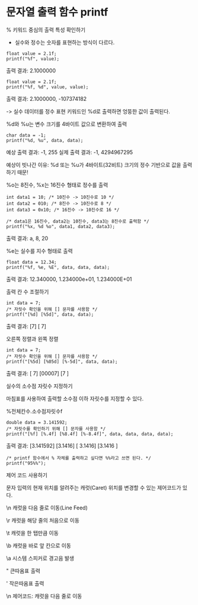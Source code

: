 # 문자열 출력 함수 printf

% 키워드 중심의 출력 특성 확인하기

* 실수와 정수는 숫자를 표현하는 방식이 다르다.

<pre><code>float value = 2.1f;
printf("%f", value);</code></pre>

출력 결과: 2.1000000

<pre><code>float value = 2.1f;
printf("%f, %d", value, value);</code></pre>

출력 결과: 2.1000000, -107374182

-> 실수 데이터를 정수 표현 키워드인 %d로 출력하면 엉뚱한 값이 출력된다.

%d와 %u는 변수 크기를 4바이트 값으로 변환하여 출력

<pre><code>char data = -1;
printf("%d, %u", data, data);</code></pre>

예상 출력 결과: -1, 255
실제 출력 결과: -1, 4294967295

예상이 빗나간 이유: %d 또는 %u가 4바이트(32비트) 크기의 정수 기반으로 값을 출력하기 때문!

%o는 8진수, %x는 16진수 형태로 정수를 출력

<pre><code>int data1 = 10; /* 10진수 -> 10진수로 10 */
int data2 = 010; /* 8진수 -> 10진수로 8 */
int data3 = 0x10; /* 16진수 -> 10진수로 16 */

/* data1은 16진수, data2는 10진수, data3는 8진수로 출력함 */
printf("%x, %d %o", data1, data2, data3);</code></pre>

출력 결과: a, 8, 20

%e는 실수를 지수 형태로 출력

<pre><code>float data = 12.34;
printf("%f, %e, %E", data, data, data);</code></pre>

출력 결과: 12.340000, 1.234000e+01, 1.234000E+01

출력 칸 수 조절하기

<pre><code>int data = 7;
/* 자릿수 확인을 위해 [] 문자를 사용함 */
printf("[%d] [%5d]", data, data);</code></pre>

출력 결과: [7] [    7]

오른쪽 정렬과 왼쪽 정렬

<pre><code>int data = 7;
/* 자릿수 확인을 위해 [] 문자를 사용함 */
printf("[%5d] [%05d] [%-5d]", data, data);</code></pre>

출력 결과: [    7] [00007] [7    ]

실수의 소수점 자릿수 지정하기

마침표를 사용하여 출력할 소수점 이하 자릿수를 지정할 수 있다.

%전체칸수.소수점자릿수f

<pre><code>double data = 3.141592;
/* 자릿수를 확인하기 위해 [] 문자를 사용함 */
printf("[%f] [%.4f] [%8.4f] [%-8.4f]", data, data, data, data);</code></pre>

출력 결과: [3.141592] [3.1416] [  3.1416] [3.1416  ]

<pre><code>/* printf 함수에서 % 자체를 출력하고 싶다면 %%라고 쓰면 된다. */
printf("95%%");</code></pre>

제어 코드 사용하기

문자 입력의 현재 위치를 알려주는 캐럿(Caret) 위치를 변경할 수 있는 제어코드가 있다.

\n 캐럿을 다음 줄로 이동(Line Feed)

\r 캐럿을 해당 줄의 처음으로 이동

\t 캐럿을 한 탭만큼 이동

\b 캐럿을 바로 앞 칸으로 이동

\a 시스템 스피커로 경고음 발생

\" 큰따옴표 출력

\' 작은따옴표 출력

\n 제어코드: 캐럿을 다음 줄로 이동